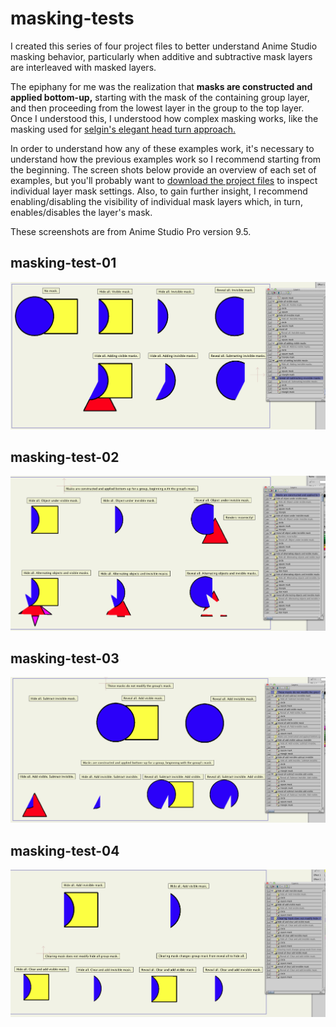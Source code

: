 masking-tests
=============

I created this series of four project files to better understand Anime Studio masking behavior, particularly when additive and subtractive mask layers are interleaved with masked layers. 

The epiphany for me was the realization that **masks are constructed and applied bottom-up,** starting with the mask of the containing group layer, and then proceeding from the lowest layer in the group to the top layer. Once I understood this, I understood how complex masking works, like the masking used for [selgin's elegant head turn approach.](../selgin-head-turn)

In order to understand how any of these examples work, it's necessary to understand how the previous examples work so I recommend starting from the beginning. The screen shots below provide an overview of each set of examples, but you'll probably want to [download the project files](https://github.com/gwbond/anime-studio/archive/master.zip) to inspect individual layer mask settings. Also, to gain further insight, I recommend enabling/disabling the visibility of individual mask layers which, in turn, enables/disables the layer's mask.

These screenshots are from Anime Studio Pro version 9.5.

masking-test-01
---------------

![](images/masking-test-01.png)

masking-test-02
---------------

![](images/masking-test-02.png)

masking-test-03
---------------

![](images/masking-test-03.png)

masking-test-04
---------------

![](images/masking-test-04.png)

